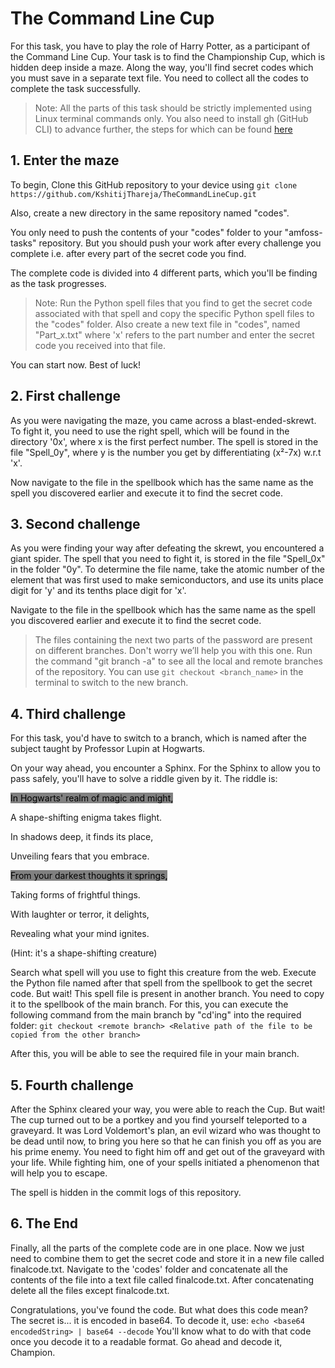 # The Command Line Cup

For this task, you have to play the role of Harry Potter, as a participant of the Command Line Cup. Your task is to find the Championship Cup, which is hidden deep inside a maze. Along the way, you'll find secret codes which you must save in a separate text file. You need to collect all the codes to complete the task successfully.

> Note: All the parts of this task should be strictly implemented using Linux terminal commands only. You also need to install gh (GitHub CLI) to advance further, the steps for which can be found [here](Steps.md)

## 1. Enter the maze

To begin, Clone this GitHub repository to your device using
```git clone https://github.com/KshitijThareja/TheCommandLineCup.git```

Also, create a new directory in the same repository named "codes".

You only need to push the contents of your "codes" folder to your "amfoss-tasks" repository. But you should push your work after every challenge you complete i.e. after every part of the secret code you find.

The complete code is divided into 4 different parts, which you'll be finding as the task progresses.

> Note: Run the Python spell files that you find to get the secret code associated with that spell and copy the specific Python spell files to the "codes" folder. Also create a new text file in "codes", named "Part_x.txt" where 'x' refers to the part number and enter the secret code you received into that file.

You can start now. Best of luck!

## 2. First challenge

As you were navigating the maze, you came across a blast-ended-skrewt. To fight it, you need to use the right spell, which will be found in the directory '0x', where x is the first perfect number. The spell is stored in the file "Spell_0y", where y is the number you get by differentiating (x²-7x) w.r.t 'x'.

Now navigate to the file in the spellbook which has the same name as the spell you discovered earlier and execute it to find the secret code.

## 3. Second challenge

As you were finding your way after defeating the skrewt, you encountered a giant spider. The spell that you need to fight it, is stored in the file "Spell_0x" in the folder "0y". To determine the file name, take the atomic number of the element that was first used to make semiconductors, and use its units place digit for 'y' and its tenths place digit for 'x'.

Navigate to the file in the spellbook which has the same name as the spell you discovered earlier and execute it to find the secret code.

> The files containing the next two parts of the password are present on different branches. Don't worry we’ll help you with this one. Run the command "git branch -a" to see all the local and remote branches of the repository. You can use `git checkout <branch_name>` in the terminal to switch to the new branch.

## 4. Third challenge
For this task, you'd have to switch to a branch, which is named after the subject taught by Professor Lupin at Hogwarts.

On your way ahead, you encounter a Sphinx. For the Sphinx to allow you to pass safely, you'll have to solve a riddle given by it. The riddle is:

<mark style="background-color: grey">In Hogwarts' realm of magic and might,

A shape-shifting enigma takes flight.

In shadows deep, it finds its place,

Unveiling fears that you embrace.</mark>

<mark style="background-color: grey">From your darkest thoughts it springs,

Taking forms of frightful things.

With laughter or terror, it delights,

Revealing what your mind ignites.</mark>

(Hint: it's a shape-shifting creature)

Search what spell will you use to fight this creature from the web. Execute the Python file named after that spell from the spellbook to get the secret code. But wait! This spell file is present in another branch. You need to copy it to the spellbook of the main branch. For this, you can execute the following command from the main branch by "cd'ing" into the required folder:
``` git checkout <remote branch> <Relative path of the file to be copied from the other branch> ```

After this, you will be able to see the required file in your main branch.

## 5. Fourth challenge

After the Sphinx cleared your way, you were able to reach the Cup. But wait! The cup turned out to be a portkey and you find yourself teleported to a graveyard. It was Lord Voldemort's plan, an evil wizard who was thought to be dead until now, to bring you here so that he can finish you off as you are his prime enemy. You need to fight him off and get out of the graveyard with your life. While fighting him, one of your spells initiated a phenomenon that will help you to escape.

The spell is hidden in the commit logs of this repository. 

## 6. The End
Finally, all the parts of the complete code are in one place. Now we just need to combine them to get the secret code and store it in a new file called finalcode.txt. Navigate to the 'codes' folder and concatenate all the contents of the file into a text file called finalcode.txt. After concatenating delete all the files except finalcode.txt.

Congratulations, you've found the code. But what does this code mean?    The secret is... it is encoded in base64. To decode it, use:
``` echo <base64 encodedString> | base64 --decode ```
You'll know what to do with that code once you decode it to a readable format. Go ahead and decode it, Champion. 
